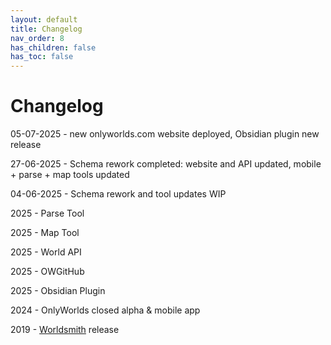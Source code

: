 ```yaml
---
layout: default
title: Changelog
nav_order: 8
has_children: false
has_toc: false
---
```


# Changelog



05-07-2025 - new onlyworlds.com website deployed, Obsidian plugin new release

27-06-2025 - Schema rework completed: website and API updated, mobile + parse + map tools updated

04-06-2025 - Schema rework and tool updates WIP

2025 - Parse Tool

2025 - Map Tool

2025 - World API

2025 - OWGitHub

2025 - Obsidian Plugin

2024 - OnlyWorlds closed alpha & mobile app
  
2019 - [Worldsmith](https://github.com/worldsmithdev/Worldsmith) release